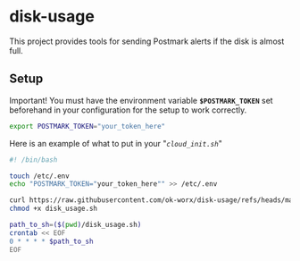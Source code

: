 # disk-usage

This project provides tools for sending Postmark alerts if the disk is almost full.

## Setup

Important! You must have the environment variable **`$POSTMARK_TOKEN`** set beforehand in your configuration for the setup to work correctly.

```bash
export POSTMARK_TOKEN="your_token_here"
```

Here is an example of what to put in your "*`cloud_init.sh`*"

```bash
#! /bin/bash

touch /etc/.env
echo "POSTMARK_TOKEN="your_token_here"" >> /etc/.env

curl https://raw.githubusercontent.com/ok-worx/disk-usage/refs/heads/main/disk_usage.sh > disk_usage.sh 
chmod +x disk_usage.sh

path_to_sh=($(pwd)/disk_usage.sh)
crontab << EOF
0 * * * * $path_to_sh
EOF
```
